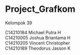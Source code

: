 # Project_Grafkom
Kelompok 39

C14210184   Michael Putra H  <br/>
C14210005   Joshua Briantama H  <br/>
C14210205   Vincent Christopher  <br/>
C14210189   Theodorus Jasson K   <br/>
